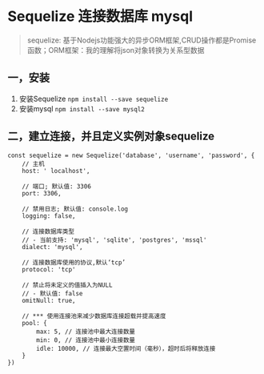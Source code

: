 # Sequelize 连接数据库 mysql
> sequelize: 基于Nodejs功能强大的异步ORM框架,CRUD操作都是Promise函数；ORM框架：我的理解将json对象转换为关系型数据


## 一，安装
1. 安装Sequelize
`npm install --save sequelize`
2. 安装mysql
`npm install --save mysql2`

## 二，建立连接，并且定义实例对象sequelize
```
const sequelize = new Sequelize('database', 'username', 'password', {
    // 主机
    host: ' localhost',
  
    // 端口; 默认值: 3306
    port: 3306,
  
    // 禁用日志; 默认值: console.log
    logging: false,
  
    // 连接数据库类型 
    // - 当前支持: 'mysql', 'sqlite', 'postgres', 'mssql'
    dialect: 'mysql',
  
    // 连接数据库使用的协议,默认‘tcp’
    protocol: 'tcp'

    // 禁止将未定义的值插入为NULL
    // - 默认值: false
    omitNull: true,
  
    // *** 使用连接池来减少数据库连接超载并提高速度
    pool: { 
        max: 5, // 连接池中最大连接数量
        min: 0, // 连接池中最小连接数量
        idle: 10000, // 连接最大空置时间（毫秒），超时后将释放连接
    }
})
```

